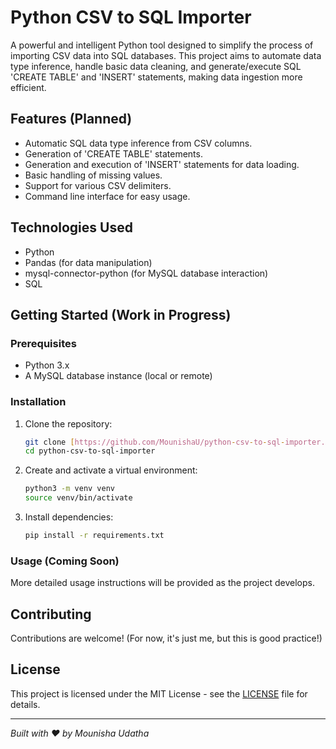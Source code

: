 # Python CSV to SQL Importer

A powerful and intelligent Python tool designed to simplify the process of importing CSV data into SQL databases. This project aims to automate data type inference, handle basic data cleaning, and generate/execute SQL 'CREATE TABLE' and 'INSERT' statements, making data ingestion more efficient.

## Features (Planned)

* Automatic SQL data type inference from CSV columns.
* Generation of 'CREATE TABLE' statements.
* Generation and execution of 'INSERT' statements for data loading.
* Basic handling of missing values.
* Support for various CSV delimiters.
* Command line interface for easy usage.

## Technologies Used

* Python
* Pandas (for data manipulation)
* mysql-connector-python (for MySQL database interaction)
* SQL

## Getting Started (Work in Progress)

### Prerequisites

* Python 3.x
* A MySQL database instance (local or remote)

### Installation

1.  Clone the repository:
    ```bash
    git clone [https://github.com/MounishaU/python-csv-to-sql-importer.git](https://github.com/MounishaU/python-csv-to-sql-importer.git)
    cd python-csv-to-sql-importer
    ```
2.  Create and activate a virtual environment:
    ```bash
    python3 -m venv venv
    source venv/bin/activate
    ```
3.  Install dependencies:
    ```bash
    pip install -r requirements.txt
    ```

### Usage (Coming Soon)

More detailed usage instructions will be provided as the project develops.

## Contributing

Contributions are welcome! (For now, it's just me, but this is good practice!)

## License

This project is licensed under the MIT License - see the [LICENSE](LICENSE) file for details.

---
*Built with ❤️ by Mounisha Udatha*

